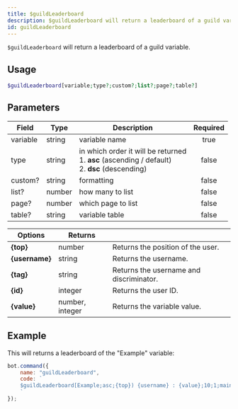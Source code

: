 ```yaml
---
title: $guildLeaderboard
description: $guildLeaderboard will return a leaderboard of a guild variable.
id: guildLeaderboard
---
```


`$guildLeaderboard` will return a leaderboard of a guild variable.

## Usage

```php
$guildLeaderboard[variable;type?;custom?;list?;page?;table?]
```

## Parameters

| Field    | Type   | Description                                                                                               | Required |
|----------|--------|-----------------------------------------------------------------------------------------------------------|:--------:|
| variable | string | variable name                                                                                             |   true   |
| type     | string | in which order it will be returned <br /> 1. **asc** (ascending / default) <br /> 2. **dsc** (descending) |  false   |
| custom?  | string | formatting                                                                                                |  false   |
| list?    | number | how many to list                                                                                          |  false   |
| page?    | number | which page to list                                                                                        |  false   |
| table?   | string | variable table                                                                                            |  false   |

| Options        | Returns         |                                         |
|----------------|-----------------|-----------------------------------------|
| **{top}**      | number          | Returns the position of the user.       |
| **{username}** | string          | Returns the username.                   |
| **{tag}**      | string          | Returns the username and discriminator. |
| **{id}**       | integer         | Returns the user ID.                    |
| **{value}**    | number, integer | Returns the variable value.             |

## Example

This will returns a leaderboard of the "Example" variable:

```javascript
bot.command({
    name: "guildLeaderboard",
    code: `
    $guildLeaderboard[Example;asc;{top}) {username} : {value};10;1;main]
    `
});
```
